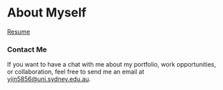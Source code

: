 # About Myself



[Resume](../master/Resume_Yiran.pdf)



### Contact Me
If you want to have a chat with me about my portfolio, work opportunities, or collaboration, feel free to send me an email at [yjin5856@uni.sydney.edu.au](mailto:yjin5856@uni.sydney.edu.au).
